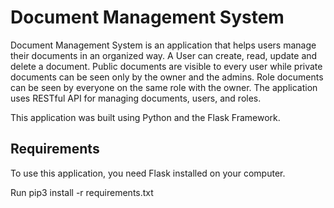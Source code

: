 
Document Management System
=========================

Document Management System is an application that helps users manage their documents in an organized way. 
A User can create, read, update and delete a document. Public documents are visible to every user 
while private documents can be seen only by the owner and the admins. Role documents can be seen by 
everyone on the same role with the owner. The application uses RESTful API for managing documents,
users, and roles.

This application was built using Python and the Flask Framework.

Requirements
------------

To use this application, you need Flask installed on your computer.

Run pip3 install -r requirements.txt